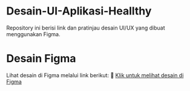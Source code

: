 # Desain-UI-Aplikasi-Heallthy
Repository ini berisi link dan pratinjau desain UI/UX yang dibuat menggunakan Figma.

# Desain Figma

Lihat desain di Figma melalui link berikut: 
🔗 [Klik untuk melihat desain di Figma](https://www.figma.com/design/MeX4I1lIdO91TN5Q7JSAURR/UAS-DESAIN-UI-UX?t=3LutFTDauuhrzR2Z-1)

